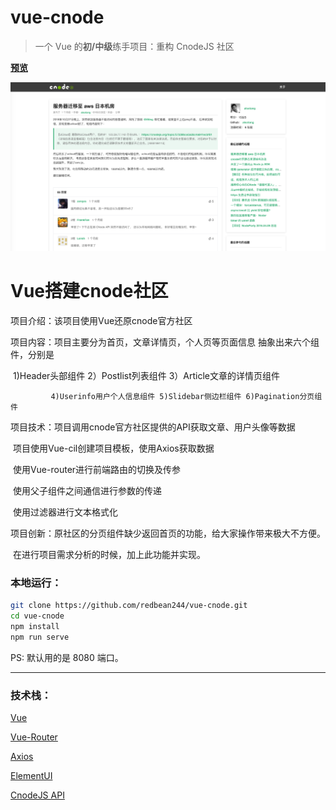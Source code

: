 # vue-cnode

> 一个 Vue 的**初/中级**练手项目：重构 CnodeJS 社区

[**预览**](https://redbean244.github.io/vue-cnode/cnode/dist/#/)



![vue](https://github.com/redbean244/vue-cnode/blob/master/cnode/dist/static/vue.png)



# Vue搭建cnode社区

项目介绍：该项目使用Vue还原cnode官方社区

项目内容：项目主要分为首页，文章详情页，个人页等页面信息
         抽象出来六个组件，分别是
         
​		     1)Header头部组件 2）Postlist列表组件 3）Article文章的详情页组件

  		     4)Userinfo用户个人信息组件 5)Slidebar侧边栏组件 6)Pagination分页组件

项目技术：项目调用cnode官方社区提供的API获取文章、用户头像等数据 

​		     项目使用Vue-cil创建项目模板，使用Axios获取数据

​   		 使用Vue-router进行前端路由的切换及传参

​        使用父子组件之间通信进行参数的传递

​        使用过滤器进行文本格式化

项目创新：原社区的分页组件缺少返回首页的功能，给大家操作带来极大不方便。

​    	    在进行项目需求分析的时候，加上此功能并实现。





### 本地运行：


```bash
git clone https://github.com/redbean244/vue-cnode.git
cd vue-cnode
npm install
npm run serve
```

PS: 默认用的是 8080 端口。

---

### 技术栈：

[Vue](https://cn.vuejs.org/)

[Vue-Router](https://router.vuejs.org/zh-cn/)

[Axios](https://github.com/axios/axios)

[ElementUI](http://element.eleme.io/)

[CnodeJS API](https://cnodejs.org/api)
